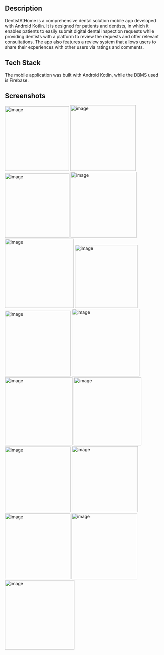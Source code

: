 ## Description
DentistAtHome is a comprehensive dental solution mobile app developed with Android Kotlin. It is designed for patients and dentists, in which it enables patients to easily submit digital dental inspection requests while providing dentists with a platform to review the requests and offer relevant consultations. The app also features a review system that allows users to share their experiences with other users via ratings and comments.

## Tech Stack
The mobile application was built with Android Kotlin, while the DBMS used is Firebase.

## Screenshots
<img width="205" alt="image" src="https://user-images.githubusercontent.com/65579637/222880337-e17f6386-472b-49aa-a13f-914cb0421f95.png">

<img width="209" alt="image" src="https://user-images.githubusercontent.com/65579637/222880340-38eb41cf-0575-4847-bdef-52a9b2dc9d06.png">

<img width="206" alt="image" src="https://user-images.githubusercontent.com/65579637/222880343-b28dc243-7f6a-40b7-b1d1-e53788d880e8.png">

<img width="211" alt="image" src="https://user-images.githubusercontent.com/65579637/222880345-ca42c243-958f-443f-870b-20006ac94415.png">

<img width="220" alt="image" src="https://user-images.githubusercontent.com/65579637/222880347-2066888b-e4a5-4aec-aa69-d67601701565.png">

<img width="200" alt="image" src="https://user-images.githubusercontent.com/65579637/222880349-a620edf3-491a-42c4-82b3-b9b6a330c808.png">

<img width="210" alt="image" src="https://user-images.githubusercontent.com/65579637/222880352-df8a4b64-a272-4de0-ad03-09f9b5ef8a24.png">

<img width="216" alt="image" src="https://user-images.githubusercontent.com/65579637/222880354-f98609b5-e1f3-4272-bbe8-bed2fb0c8334.png">

<img width="216" alt="image" src="https://user-images.githubusercontent.com/65579637/222880359-f32c7c44-854a-4701-be7a-362ca6deed20.png">

<img width="216" alt="image" src="https://user-images.githubusercontent.com/65579637/222880361-724da496-be6f-4304-9d43-f2856f2e4421.png">

<img width="210" alt="image" src="https://user-images.githubusercontent.com/65579637/222880365-3bb24b5a-576c-4b11-bd78-b3e2e70c0587.png">

<img width="211" alt="image" src="https://user-images.githubusercontent.com/65579637/222880373-1753a477-ca09-4fe6-8789-f1e534de3eb0.png">

<img width="209" alt="image" src="https://user-images.githubusercontent.com/65579637/222880374-70911650-e13c-483a-b86b-29fae913ac32.png">

<img width="210" alt="image" src="https://user-images.githubusercontent.com/65579637/222880352-df8a4b64-a272-4de0-ad03-09f9b5ef8a24.png">

<img width="222" alt="image" src="https://user-images.githubusercontent.com/65579637/222880398-d8b21d1b-b37e-46dc-ad03-0948ac602366.png">
